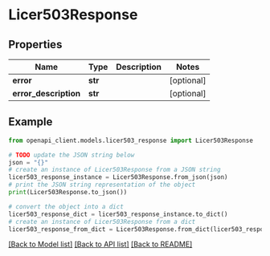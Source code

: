 # Licer503Response


## Properties

Name | Type | Description | Notes
------------ | ------------- | ------------- | -------------
**error** | **str** |  | [optional] 
**error_description** | **str** |  | [optional] 

## Example

```python
from openapi_client.models.licer503_response import Licer503Response

# TODO update the JSON string below
json = "{}"
# create an instance of Licer503Response from a JSON string
licer503_response_instance = Licer503Response.from_json(json)
# print the JSON string representation of the object
print(Licer503Response.to_json())

# convert the object into a dict
licer503_response_dict = licer503_response_instance.to_dict()
# create an instance of Licer503Response from a dict
licer503_response_from_dict = Licer503Response.from_dict(licer503_response_dict)
```
[[Back to Model list]](../README.md#documentation-for-models) [[Back to API list]](../README.md#documentation-for-api-endpoints) [[Back to README]](../README.md)


